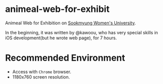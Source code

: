 # animeal-web-for-exhibit
Animeal Web for Exhibition on [Sookmyung Women's University](http://www.sookmyung.ac.kr/).

In the beginning, it was written by @kawoou, who has very special skills in iOS development(but he wrote web page), for 7 hours.

# Recommended Environment

- Access with `Chrome` browser.
- 1180x760 screen resolution.
